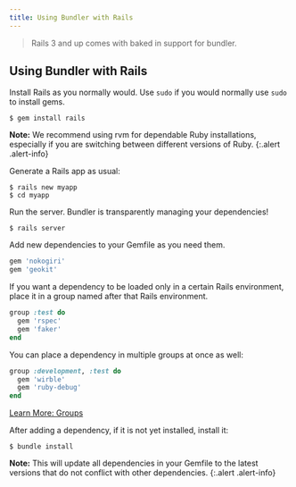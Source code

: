 ```yaml
---
title: Using Bundler with Rails
---
```


> Rails 3 and up comes with baked in support for bundler.

## Using Bundler with Rails

Install Rails as you normally would. Use `sudo` if you would normally use `sudo` to install gems.

~~~
$ gem install rails
~~~

**Note:** We recommend using rvm for dependable Ruby installations, especially if you are switching between different versions of Ruby.
{:.alert .alert-info}

Generate a Rails app as usual:

~~~
$ rails new myapp
$ cd myapp
~~~

Run the server. Bundler is transparently managing your dependencies!

~~~
$ rails server
~~~

Add new dependencies to your Gemfile as you need them.

~~~ ruby
gem 'nokogiri'
gem 'geokit'
~~~

If you want a dependency to be loaded only in a certain Rails environment, place
it in a group named after that Rails environment.

~~~ ruby
group :test do
  gem 'rspec'
  gem 'faker'
end
~~~
You can place a dependency in multiple groups at once as well:

~~~ ruby
group :development, :test do
  gem 'wirble'
  gem 'ruby-debug'
end
~~~

[Learn More: Groups](./groups.html)

After adding a dependency, if it is not yet installed, install it:

~~~
$ bundle install
~~~

**Note:** This will update all dependencies in your Gemfile to the latest
  versions that do not conflict with other dependencies.
{:.alert .alert-info}
